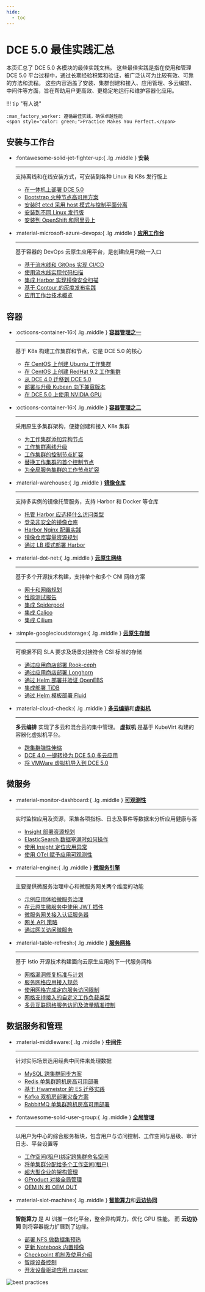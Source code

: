 ```yaml
---
hide:
  - toc
---
```


# DCE 5.0 最佳实践汇总

本页汇总了 DCE 5.0 各模块的最佳实践文档。
这些最佳实践是指在使用和管理 DCE 5.0 平台过程中，通过长期经验积累和验证，被广泛认可为比较有效、可靠的方法和流程。
这些内容涵盖了安装、集群创建和接入、应用管理、多云编排、中间件等方面，旨在帮助用户更高效、更稳定地运行和维护容器化应用。

!!! tip "有人说"

    :man_factory_worker: 遵循最佳实践，确保卓越性能 
    <span style="color: green;">Practice Makes You Perfect.</span>

## 安装与工作台

<div class="grid cards" markdown>

- :fontawesome-solid-jet-fighter-up:{ .lg .middle } __安装__

    ---

    支持离线和在线安装方式，可安装到各种 Linux 和 K8s 发行版上

    - [在一体机上部署 DCE 5.0](../install/best-practices/all-in-one-machine.md)
    - [Bootstrap 火种节点高可用方案](../install/best-practices/thinder-ha.md)
    - [安装时 etcd 采用 host 模式与控制平面分离](../install/best-practices/etcd-host-deploy.md)
    - [安装到不同 Linux 发行版](../install/os-install/uos-v20-install-dce5.0.md)
    - [安装到 OpenShift 和阿里云上](../install/k8s-install/ocp-install-dce5.0.md)

- :material-microsoft-azure-devops:{ .lg .middle } [__应用工作台__](../amamba/intro/index.md)

    ---

    基于容器的 DevOps 云原生应用平台，是创建应用的统一入口

    - [基于流水线和 GitOps 实现 CI/CD](../amamba/quickstart/argocd-jenkins.md)
    - [使用流水线实现代码扫描](../amamba/quickstart/scan-with-pipeline.md)
    - [集成 Harbor 实现镜像安全扫描](../amamba/quickstart/scan-with-harbor.md)
    - [基于 Contour 的灰度发布实践](../amamba/quickstart/contour-argorollout.md)
    - [应用工作台技术概览](../amamba/intro/tech-overview.md)

</div>

## 容器

<div class="grid cards" markdown>

- :octicons-container-16:{ .lg .middle } [__容器管理之一__](../kpanda/intro/index.md)

    ---

    基于 K8s 构建工作集群和节点，它是 DCE 5.0 的核心

    - [在 CentOS 上创建 Ubuntu 工作集群](../kpanda/best-practice/create-ubuntu-on-centos-platform.md)
    - [在 CentOS 上创建 RedHat 9.2 工作集群](../kpanda/best-practice/create-redhat9.2-on-centos-platform.md)
    - [从 DCE 4.0 迁移到 DCE 5.0](../kpanda/best-practice/dce4-5-migration.md)
    - [部署与升级 Kubean 向下兼容版本](../kpanda/best-practice/kubean-low-version.md)
    - [在 DCE 5.0 上使用 NVIDIA GPU](../kpanda/user-guide/gpu/nvidia/index.md)

- :octicons-container-16:{ .lg .middle } [__容器管理之二__](../kpanda/intro/index.md)

    ---

    采用原生多集群架构，便捷创建和接入 K8s 集群

    - [为工作集群添加异构节点](../kpanda/best-practice/multi-arch.md)
    - [工作集群离线升级](../kpanda/best-practice/update-offline-cluster.md)
    - [工作集群的控制节点扩容](../kpanda/best-practice/add-master-node.md)
    - [替换工作集群的首个控制节点](../kpanda/best-practice/replace-first-master-node.md)
    - [为全局服务集群的工作节点扩容](../kpanda/best-practice/add-worker-node-on-global.md)

- :material-warehouse:{ .lg .middle } [__镜像仓库__](../kangaroo/intro/index.md)

    ---

    支持多实例的镜像托管服务，支持 Harbor 和 Docker 等仓库

    - [托管 Harbor 应选择什么访问类型](../kangaroo/best-practice/managed-harbor-select-access-type.md)
    - [登录非安全的镜像仓库](../kangaroo/best-practice/insecure_registry.md)
    - [Harbor Nginx 配置实践](../kangaroo/best-practice/harbor-nginx.md)
    - [镜像仓库容量资源规划](../kangaroo/best-practice/capacity-planning.md)
    - [通过 LB 模式部署 Harbor](../kangaroo/best-practice/lb.md)

- :material-dot-net:{ .lg .middle } [__云原生网络__](../network/intro/index.md)
    
    ---

    基于多个开源技术构建，支持单个和多个 CNI 网络方案

    - [网卡和网络规划](../network/plans/ethplan.md)
    - [性能测试报告](../network/performance/cni-performance.md)
    - [集成 Spiderpool](../network/modules/spiderpool/index.md)
    - [集成 Calico](../network/modules/calico/index.md)
    - [集成 Cilium](../network/modules/cilium/index.md)

- :simple-googlecloudstorage:{ .lg .middle } [__云原生存储__](../storage/index.md)
    
    ---

    可根据不同 SLA 要求及场景对接符合 CSI 标准的存储

    - [通过应用商店部署 Rook-ceph](../storage/solutions/dce-rook-ceph.md)
    - [通过应用商店部署 Longhorn](../storage/solutions/dce-longhorn.md)
    - [通过 Helm 部署并验证 OpenEBS](../storage/solutions/openebs-helm.md)
    - [集成部署 TiDB](../storage/hwameistor/application/tidb.md)
    - [通过 Helm 模板部署 Fluid](../storage/solutions/fluid.md)

- :material-cloud-check:{ .lg .middle } [__多云编排__](../kairship/intro/index.md)和[__虚拟机__](../virtnest/intro/index.md) 

    ---

    **多云编排** 实现了多云和混合云的集中管理。
    **虚拟机** 是基于 KubeVirt 构建的容器化虚拟机平台。

    - [跨集群弹性伸缩](../kairship/best-practice/fhpa.md)
    - [DCE 4.0 一键转换为 DCE 5.0 多云应用](../kairship/best-practice/one-click-conversion.md)
    - [将 VMWare 虚拟机导入到 DCE 5.0](../virtnest/import/import-ubuntu.md)

</div>

## 微服务

<div class="grid cards" markdown>

- :material-monitor-dashboard:{ .lg .middle } [__可观测性__](../insight/intro/index.md)

    ---

    实时监控应用及资源，采集各项指标、日志及事件等数据来分析应用健康与否

    - [Insight 部署资源规划](../insight/quickstart/res-plan/index.md)
    - [ElasticSearch 数据塞满时如何操作](../insight/faq/expand-once-es-full.md)
    - [使用 Insight 定位应用异常](../insight/best-practice/find_root_cause.md)
    - [使用 OTel 赋予应用可观测性](../insight/quickstart/otel/otel.md)

- :material-engine:{ .lg .middle } [__微服务引擎__](../skoala/intro/index.md)

    ---

    主要提供微服务治理中心和微服务网关两个维度的功能

    - [示例应用体验微服务治理](../skoala/best-practice/use-skoala-01.md)
    - [在云原生微服务中使用 JWT 插件](../skoala/best-practice/plugins/jwt.md)
    - [微服务网关接入认证服务器](../skoala/best-practice/auth-server.md)
    - [网关 API 策略](../skoala/best-practice/gateway02.md)
    - [通过网关访问微服务](../skoala/best-practice/gateway01.md)

- :material-table-refresh:{ .lg .middle } [__服务网格__](../mspider/intro/index.md)

    ---

    基于 Istio 开源技术构建面向云原生应用的下一代服务网格

    - [网格漏洞修复标准与计划](../mspider/intro/sla.md)
    - [服务网格应用接入规范](../mspider/intro/app-spec.md)
    - [使用网格完成定向服务访问限制](../mspider/best-practice/use-egress-and-authorized-policy.md)
    - [网格支持接入的自定义工作负载类型](../mspider/best-practice/use-custom-workloads.md)
    - [多云互联网格服务访问及流量精准控制](../mspider/best-practice/multinet-control.md)

</div>

## 数据服务和管理

<div class="grid cards" markdown>

- :material-middleware:{ .lg .middle } [__中间件__](../middleware/index.md)

    ---

    针对实际场景选用经典中间件来处理数据

    - [MySQL 跨集群同步方案](../middleware/mysql/best-practice/crossclusterssync.md)
    - [Redis 单集群跨机房高可用部署](../middleware/redis/best-practice/singleclustercrosszone.md)
    - [基于 Hwameistor 的 ES 迁移实践](../middleware/elasticsearch/user-guide/migrate-es.md)
    - [Kafka 双机房部署灾备方案](../middleware/kafka/bestpractice/kafkain2IDC.md)
    - [RabbitMQ 单集群跨机房高可用部署](../middleware/rocketmq/best-pratice/singleclustercrosszone.md)

- :fontawesome-solid-user-group:{ .lg .middle } [__全局管理__](../ghippo/intro/index.md)

    ---

    以用户为中心的综合服务板块，包含用户与访问控制、工作空间与层级、审计日志、平台设置等

    - [工作空间(租户)绑定跨集群命名空间](../ghippo/best-practice/ws-to-ns.md)
    - [将单集群分配给多个工作空间(租户)](../ghippo/best-practice/cluster-for-multiws.md)
    - [超大型企业的架构管理](../ghippo/best-practice/super-group.md)
    - [GProduct 对接全局管理](../ghippo/best-practice/gproduct/intro.md)
    - [OEM IN 和 OEM OUT](../ghippo/best-practice/oem/oem-in.md)

- :material-slot-machine:{ .lg .middle } [__智能算力__](../baize/intro/index.md)和[__云边协同__](../kant/intro/index.md)

    ---

    **智能算力** 是 AI 训推一体化平台，整合异构算力，优化 GPU 性能。
    而 **云边协同** 则将容器能力扩展到了边缘。

    - [部署 NFS 做数据集预热](../baize/best-practice/deploy-nfs-in-worker.md)
    - [更新 Notebook 内置镜像](../baize/best-practice/change-notebook-image.md)
    - [Checkpoint 机制及使用介绍](../baize/best-practice/checkpoint.md)
    - [智能设备控制](../kant/best-practice/device-control.md)
    - [开发设备驱动应用 mapper](../kant/best-practice/develop-device-mapper.md)

</div>

![best practices](../images/bphome.jpeg)
